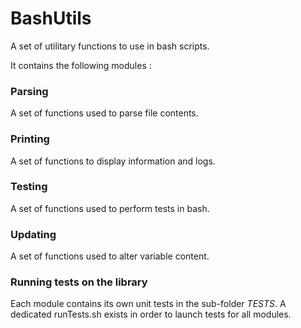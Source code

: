 # BashUtils
A set of utilitary functions to use in bash scripts.

It contains the following modules :

### Parsing

A set of functions used to parse file contents.

### Printing

A set of functions to display information and logs.

### Testing

A set of functions used to perform tests in bash.

### Updating

A set of functions used to alter variable content.

### Running tests on the library

Each module contains its own unit tests in the sub-folder _TESTS_. 
A dedicated runTests.sh exists in order to launch tests for all modules.

